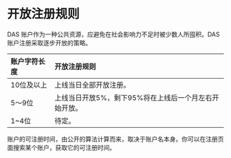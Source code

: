 # 开放注册规则

DAS 账户作为一种公共资源，应避免在社会影响力不足时被少数人所囤积。DAS 账户注册采取逐步开放的策略。

| 账户字符长度 | 开放注册规则 |
| :--- | :--- |
| 10位及以上 | 上线当日全部开放注册。 |
| 5～9位 | 上线当日开放5%，剩下95%将在上线后一个月左右开始开放。 |
| 1~4位 | 待定。 |

账户的可注册时间，由公开的算法计算而来，取决于账户名本身。你可以在注册页面搜索某个账户，获取它的可注册时间。

